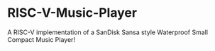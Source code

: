 # RISC-V-Music-Player
A RISC-V implementation of a SanDisk Sansa style Waterproof Small Compact Music Player!
